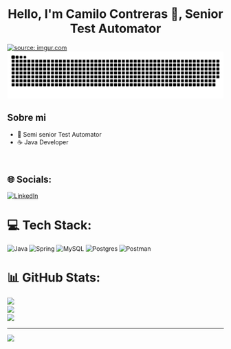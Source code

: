 <div align="center">
<h1 align="center">Hello, I'm Camilo Contreras 👋, Senior Test Automator</h1>
</div>
<a href="https://imgur.com/Oy5pheq"><img src="https://i.imgur.com/Oy5pheq.png" title="source: imgur.com" /></a>
<!--- snake -->
<div align="center">
  <img  src="https://github.com/1999AZZAR/1999AZZAR/blob/main/resources/img/grid-snake.svg"
       alt="snake" /></a>
</div>

## Sobre mi

- 📲 Semi senior Test Automator
- ☕ Java Developer
<br>

## 🌐 Socials:
[![LinkedIn](https://img.shields.io/badge/LinkedIn-%230077B5.svg?logo=linkedin&logoColor=white)](https://www.linkedin.com/in/camilo-alejandro-contreras-leal-718a2b1b3/) 

# 💻 Tech Stack:
![Java](https://img.shields.io/badge/java-%23ED8B00.svg?style=for-the-badge&logo=openjdk&logoColor=white) ![Spring](https://img.shields.io/badge/spring-%236DB33F.svg?style=for-the-badge&logo=spring&logoColor=white) ![MySQL](https://img.shields.io/badge/mysql-%2300000f.svg?style=for-the-badge&logo=mysql&logoColor=white) ![Postgres](https://img.shields.io/badge/postgres-%23316192.svg?style=for-the-badge&logo=postgresql&logoColor=white) ![Postman](https://img.shields.io/badge/Postman-FF6C37?style=for-the-badge&logo=postman&logoColor=white)
# 📊 GitHub Stats:
![](https://github-readme-stats.vercel.app/api?username=alejandrocoQA&theme=tokyonight&hide_border=false&include_all_commits=false&count_private=false)<br/>
![](https://github-readme-streak-stats.herokuapp.com/?user=alejandrocoQA&theme=tokyonight&hide_border=false)<br/>
![](https://github-readme-stats.vercel.app/api/top-langs/?username=alejandrocoQA&theme=tokyonight&hide_border=false&include_all_commits=false&count_private=false&layout=compact)

---
[![](https://visitcount.itsvg.in/api?id=alejandrocoQA&icon=0&color=0)](https://visitcount.itsvg.in)

<!-- Proudly created with GPRM ( https://gprm.itsvg.in ) -->
